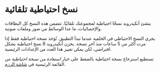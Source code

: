 # نسخ احتياطية تلقائية

ينشئ أنكيدرويد نسخًا احتياطية لمجموعتك تلقائيًا. تتضمن هذه النسخ كل البطاقات والإحصائيات، ما عدا الوسائط من صور وملفات صوتية.

يجري النسخ الاحتياطي في الخلفية عندما تبدأ التطبيق. تُؤخذ نسخة احتياطية فقط إذا مرت أكثر من 5 ساعات
منذ آخر نسخة. يخزن أنكيدرويد 8 نسخ احتياطية بشكل افتراضي، لكن يمكن تغيير هذا العدد من الإعدادات الرئيسية.

تستطيع استرجاع نسخة احتياطية بالضغط على خيار *استعادة من نسخة احتياطية* من القائمة الرئيسية
في [شاشة الرزم](deck-picker.md).
